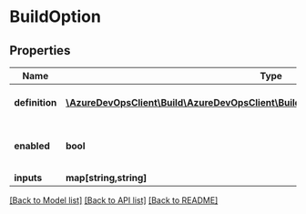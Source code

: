 # BuildOption

## Properties
Name | Type | Description | Notes
------------ | ------------- | ------------- | -------------
**definition** | [**\AzureDevOpsClient\Build\AzureDevOpsClient\Build\Model\BuildOptionDefinitionReference**](BuildOptionDefinitionReference.md) | A reference to the build option. | [optional] 
**enabled** | **bool** | Indicates whether the behavior is enabled. | [optional] 
**inputs** | **map[string,string]** |  | [optional] 

[[Back to Model list]](../README.md#documentation-for-models) [[Back to API list]](../README.md#documentation-for-api-endpoints) [[Back to README]](../README.md)


